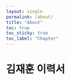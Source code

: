```yaml
---
layout: single
permalink: /about/
title: "About"
toc: true
toc_sticky: true
toc_label: "Chapter"
---
```


# 김재훈 이력서